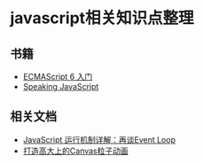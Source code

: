 # javascript相关知识点整理

## 书籍

- [ECMAScript 6 入门](http://es6.ruanyifeng.com/)
- [Speaking JavaScript](http://speakingjs.com/es5/index.html)

## 相关文档

- [JavaScript 运行机制详解：再谈Event Loop](http://www.ruanyifeng.com/blog/2014/10/event-loop.html)
- [打造高大上的Canvas粒子动画](https://isux.tencent.com/canvas-particle-animation.html)